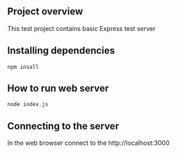 ## Project overview

This test project contains basic Express test server

## Installing dependencies

`npm insall `

## How to run web server

`node index.js`

## Connecting to the server

In the web browser connect to the http://localhost:3000
